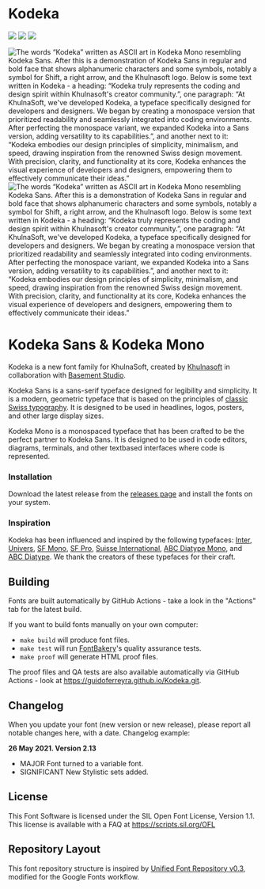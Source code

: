 # Kodeka

[![][Fontbakery]](https://khulnasoft.khulnasoft.io/kodeka-font/fontbakery/fontbakery-report.html)
[![][Universal]](https://khulnasoft.khulnasoft.io/kodeka-font/fontbakery/fontbakery-report.html)
[![][Shaping]](https://khulnasoft.khulnasoft.io/kodeka-font/fontbakery/fontbakery-report.html)

[Fontbakery]: https://img.shields.io/endpoint?url=https%3A%2F%2Fraw.githubusercontent.com%2Fkhulnasoft%2Fkodeka-font%2Fgh-pages%2Fbadges%2Foverall.json
[Outline Correctness]: https://img.shields.io/endpoint?url=https%3A%2F%2Fraw.githubusercontent.com%2Fkhulnasoft%2Fkodeka-font%2Fgh-pages%2Fbadges%2FOutlineChecks.json
[Shaping]: https://img.shields.io/endpoint?url=https%3A%2F%2Fraw.githubusercontent.com%2Fkhulnasoft%2Fkodeka-font%2Fgh-pages%2Fbadges%2FShapingChecks.json
[Universal]: https://img.shields.io/endpoint?url=https%3A%2F%2Fraw.githubusercontent.com%2Fkhulnasoft%2Fkodeka-font%2Fgh-pages%2Fbadges%2FUniversalProfileChecks.json

![The words “Kodeka” written as ASCII art in Kodeka Mono resembling Kodeka Sans. After this is a demonstration of Kodeka Sans in regular and bold face that shows alphanumeric characters and some symbols, notably a symbol for Shift, a right arrow, and the Khulnasoft logo. Below is some text written in Kodeka - a heading: “Kodeka truly represents the coding and design spirit within Khulnasoft's creator community.”, one paragraph: “At KhulnaSoft, we've developed Kodeka, a typeface specifically designed for developers and designers. We began by creating a monospace version that prioritized readability and seamlessly integrated into coding environments. After perfecting the monospace variant, we expanded Kodeka into a Sans version, adding versatility to its capabilities.”, and another next to it: “Kodeka embodies our design principles of simplicity, minimalism, and speed, drawing inspiration from the renowned Swiss design movement. With precision, clarity, and functionality at its core, Kodeka enhances the visual experience of developers and designers, empowering them to effectively communicate their ideas.”](./documentation/img/kodeka-banner--light.png#gh-light-mode-only)
![The words “Kodeka” written as ASCII art in Kodeka Mono resembling Kodeka Sans. After this is a demonstration of Kodeka Sans in regular and bold face that shows alphanumeric characters and some symbols, notably a symbol for Shift, a right arrow, and the Khulnasoft logo. Below is some text written in Kodeka - a heading: “Kodeka truly represents the coding and design spirit within Khulnasoft's creator community.”, one paragraph: “At KhulnaSoft, we've developed Kodeka, a typeface specifically designed for developers and designers. We began by creating a monospace version that prioritized readability and seamlessly integrated into coding environments. After perfecting the monospace variant, we expanded Kodeka into a Sans version, adding versatility to its capabilities.”, and another next to it: “Kodeka embodies our design principles of simplicity, minimalism, and speed, drawing inspiration from the renowned Swiss design movement. With precision, clarity, and functionality at its core, Kodeka enhances the visual experience of developers and designers, empowering them to effectively communicate their ideas.”](./documentation/img/kodeka-banner--dark.png#gh-dark-mode-only)

# Kodeka Sans & Kodeka Mono
Kodeka is a new font family for KhulnaSoft, created by [Khulnasoft](https://khulnasoft.com/design) in collaboration with [Basement Studio](https://basement.studio/).

Kodeka Sans is a sans-serif typeface designed for legibility and simplicity. It is a modern, geometric typeface that is based on the principles of [classic Swiss typography](https://en.wikipedia.org/wiki/International_Typographic_Style). It is designed to be used in headlines, logos, posters, and other large display sizes.

Kodeka Mono is a monospaced typeface that has been crafted to be the perfect partner to Kodeka Sans. It is designed to be used in code editors, diagrams, terminals, and other textbased interfaces where code is represented.

### Installation

Download the latest release from the [releases page](https://github.com/khulnasoft/kodeka-font/releases/latest) and install the fonts on your system.

### Inspiration
Kodeka has been influenced and inspired by the following typefaces: [Inter](https://rsms.me/inter/), [Univers](https://www.linotype.com/1212814/univers-family.html), [SF Mono](https://developer.apple.com/fonts/), [SF Pro](https://developer.apple.com/fonts/), [Suisse International](https://www.swisstypefaces.com/fonts/suisse/), [ABC Diatype Mono](https://abcdinamo.com/typefaces/diatype), and [ABC Diatype](https://abcdinamo.com/typefaces/diatype). We thank the creators of these typefaces for their craft.

## Building

Fonts are built automatically by GitHub Actions - take a look in the "Actions" tab for the latest build.

If you want to build fonts manually on your own computer:

* `make build` will produce font files.
* `make test` will run [FontBakery](https://github.com/googlefonts/fontbakery)'s quality assurance tests.
* `make proof` will generate HTML proof files.

The proof files and QA tests are also available automatically via GitHub Actions - look at https://guidoferreyra.github.io/Kodeka.git.

## Changelog

When you update your font (new version or new release), please report all notable changes here, with a date.
Changelog example:

**26 May 2021. Version 2.13**
- MAJOR Font turned to a variable font.
- SIGNIFICANT New Stylistic sets added.

## License

This Font Software is licensed under the SIL Open Font License, Version 1.1.
This license is available with a FAQ at
https://scripts.sil.org/OFL

## Repository Layout

This font repository structure is inspired by [Unified Font Repository v0.3](https://github.com/unified-font-repository/Unified-Font-Repository), modified for the Google Fonts workflow.
